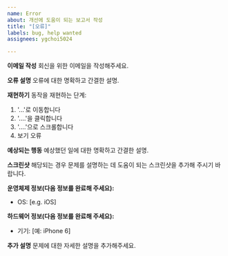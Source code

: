 ```yaml
---
name: Error
about: 개선에 도움이 되는 보고서 작성
title: "[오류]"
labels: bug, help wanted
assignees: ygchoi5024

---
```


**이메일 작성**
회신을 위한 이메일을 작성해주세요.

**오류 설명**
오류에 대한 명확하고 간결한 설명.

**재현하기**
동작을 재현하는 단계:
1. '...'로 이동합니다
2. '....'을 클릭합니다
3. '....'으로 스크롤합니다
4. 보기 오류

**예상되는 행동**
예상했던 일에 대한 명확하고 간결한 설명.

**스크린샷**
해당되는 경우 문제를 설명하는 데 도움이 되는 스크린샷을 추가해 주시기 바랍니다.

**운영체제 정보(다음 정보를 완료해 주세요):**
- OS: [e.g. iOS]

**하드웨어 정보(다음 정보를 완료해 주세요):**
- 기기: [예: iPhone 6]

**추가 설명**
문제에 대한 자세한 설명을 추가해주세요.
